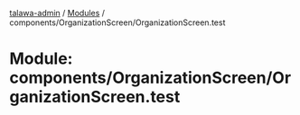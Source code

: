 [talawa-admin](../README.md) / [Modules](../modules.md) / components/OrganizationScreen/OrganizationScreen.test

# Module: components/OrganizationScreen/OrganizationScreen.test

